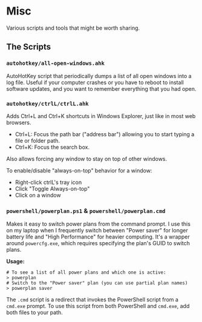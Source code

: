 Misc
===

Various scripts and tools that might be worth sharing.

The Scripts
---

### `autohotkey/all-open-windows.ahk` ###

AutoHotKey script that periodically dumps a list of all open windows into a log file.
Useful if your computer crashes or you have to reboot to install software updates, and
you want to remember everything that you had open.

### `autohotkey/ctrlL/ctrlL.ahk` ###

Adds Ctrl+L and Ctrl+K shortcuts in Windows Explorer, just like in most web browsers.

* Ctrl+L: Focus the path bar ("address bar") allowing you to start typing a file or folder path.
* Ctrl+K: Focus the search box.

Also allows forcing any window to stay on top of other windows.

To enable/disable "always-on-top" behavior for a window:

* Right-click ctrlL's tray icon
* Click "Toggle Always-on-top"
* Click on a window

### `powershell/powerplan.ps1` & `powershell/powerplan.cmd` ###

Makes it easy to switch power plans from the command prompt.  I use this on my laptop when I frequently switch between "Power saver" for longer battery life and "High Performance" for heavier computing.  It's a wrapper around `powercfg.exe`, which requires specifying the plan's GUID to switch plans.

**Usage:**
```
# To see a list of all power plans and which one is active:
> powerplan
# Switch to the "Power saver" plan (you can use partial plan names)
> powerplan saver
```

The `.cmd` script is a redirect that invokes the PowerShell script from a `cmd.exe` prompt.  To use this script from both PowerShell and `cmd.exe`, add both files to your path.